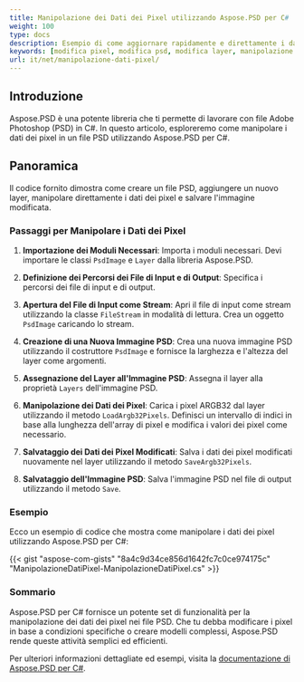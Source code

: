```yaml
---
title: Manipolazione dei Dati dei Pixel utilizzando Aspose.PSD per C#
weight: 100
type: docs
description: Esempio di come aggiornare rapidamente e direttamente i dati grezzi dei pixel utilizzando l'API C# di PSD
keywords: [modifica pixel, modifica psd, modifica layer, manipolazione dati grezzi, modifica dati psd, api psd, C#, csharp, esempio di codice]
url: it/net/manipolazione-dati-pixel/
---
```


## Introduzione

Aspose.PSD è una potente libreria che ti permette di lavorare con file Adobe Photoshop (PSD) in C#. In questo articolo, esploreremo come manipolare i dati dei pixel in un file PSD utilizzando Aspose.PSD per C#.

## Panoramica

Il codice fornito dimostra come creare un file PSD, aggiungere un nuovo layer, manipolare direttamente i dati dei pixel e salvare l'immagine modificata.

### Passaggi per Manipolare i Dati dei Pixel

1. **Importazione dei Moduli Necessari**:
   Importa i moduli necessari. Devi importare le classi `PsdImage` e `Layer` dalla libreria Aspose.PSD.

2. **Definizione dei Percorsi dei File di Input e di Output**:
   Specifica i percorsi dei file di input e di output.

3. **Apertura del File di Input come Stream**:
   Apri il file di input come stream utilizzando la classe `FileStream` in modalità di lettura. Crea un oggetto `PsdImage` caricando lo stream.

4. **Creazione di una Nuova Immagine PSD**:
   Crea una nuova immagine PSD utilizzando il costruttore `PsdImage` e fornisce la larghezza e l'altezza del layer come argomenti.

5. **Assegnazione del Layer all'Immagine PSD**:
   Assegna il layer alla proprietà `Layers` dell'immagine PSD.

6. **Manipolazione dei Dati dei Pixel**:
   Carica i pixel ARGB32 dal layer utilizzando il metodo `LoadArgb32Pixels`. Definisci un intervallo di indici in base alla lunghezza dell'array di pixel e modifica i valori dei pixel come necessario.

7. **Salvataggio dei Dati dei Pixel Modificati**:
   Salva i dati dei pixel modificati nuovamente nel layer utilizzando il metodo `SaveArgb32Pixels`.

8. **Salvataggio dell'Immagine PSD**:
   Salva l'immagine PSD nel file di output utilizzando il metodo `Save`.

### Esempio

Ecco un esempio di codice che mostra come manipolare i dati dei pixel utilizzando Aspose.PSD per C#:

{{< gist "aspose-com-gists" "8a4c9d34ce856d1642fc7c0ce974175c" "ManipolazioneDatiPixel-ManipolazioneDatiPixel.cs" >}}

### Sommario

Aspose.PSD per C# fornisce un potente set di funzionalità per la manipolazione dei dati dei pixel nei file PSD. Che tu debba modificare i pixel in base a condizioni specifiche o creare modelli complessi, Aspose.PSD rende queste attività semplici ed efficienti.

Per ulteriori informazioni dettagliate ed esempi, visita la [documentazione di Aspose.PSD per C#](https://docs.aspose.com/psd/net/).

